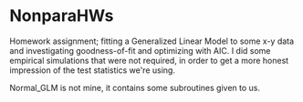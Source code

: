
# NonparaHWs
Homework assignment; fitting a Generalized Linear Model to some x-y data and investigating goodness-of-fit and optimizing with AIC. I did some empirical simulations that were not required, in order to get a more honest impression of the test statistics we're using.

Normal_GLM is not mine, it contains some subroutines given to us.
